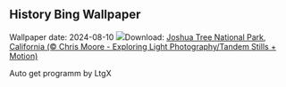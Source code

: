 ## History Bing Wallpaper
Wallpaper date: 2024-08-10
![](https://www.bing.com/th?id=OHR.JoshuaTreeNP_EN-IN4447271729_UHD.jpg&w=1000)Download: [Joshua Tree National Park, California (© Chris Moore - Exploring Light Photography/Tandem Stills + Motion)](https://www.bing.com/th?id=OHR.JoshuaTreeNP_EN-IN4447271729_UHD.jpg)

Auto get programm by LtgX

